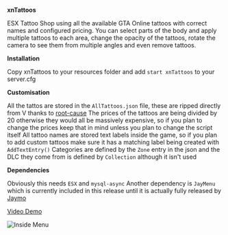 **xnTattoos**

ESX Tattoo Shop using all the available GTA Online tattoos with correct names and configured pricing. You can select parts of the body and apply multiple tattoos to each area, change the opacity of the tattoos, rotate the camera to see them from multiple angles and even remove tattoos. 

**Installation**

Copy xnTattoos to your resources folder and add `start xnTattoos` to your server.cfg

**Customisation**

All the tattos are stored in the `AllTattoos.json` file, these are ripped directly from V thanks to [root-cause](https://github.com/root-cause)
The prices of the tattoos are being divided by 20 otherwise they would all be massively expensive, so if you plan to change the prices keep that in mind unless you plan to change the script itself
All tattoo names are stored text labels inside the game, so if you plan to add custom tattoos make sure it has a matching label being created with `AddTextEntry()`
Categories are defined by the `Zone` entry in the json and the DLC they come from is defined by `Collection` although it isn't used

**Dependencies**

Obviously this needs `ESX` and `mysql-async`
Another dependency is `JayMenu` which is currently included in this release until it is actually fully released by [Jaymo](https://github.com/jaymo1011)

[Video Demo](https://spandauballet.gold/i/Y1ouh2m.mp4)

![Inside Menu](https://fuckingyourmum.com/i/na8Dax.jpg)